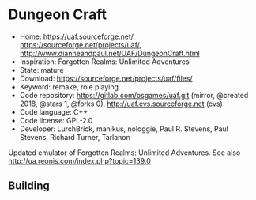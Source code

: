 # Dungeon Craft

- Home: https://uaf.sourceforge.net/, https://sourceforge.net/projects/uaf/, http://www.dianneandpaul.net/UAF/DungeonCraft.html
- Inspiration: Forgotten Realms: Unlimited Adventures
- State: mature
- Download: https://sourceforge.net/projects/uaf/files/
- Keyword: remake, role playing
- Code repository: https://gitlab.com/osgames/uaf.git (mirror, @created 2018, @stars 1, @forks 0), http://uaf.cvs.sourceforge.net (cvs)
- Code language: C++
- Code license: GPL-2.0
- Developer: LurchBrick, manikus, nologgie, Paul R. Stevens, Paul Stevens, Richard Turner, Tarlanon

Updated emulator of Forgotten Realms: Unlimited Adventures.
See also http://ua.reonis.com/index.php?topic=139.0

## Building
